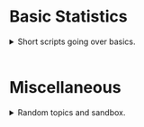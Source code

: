# Basic Statistics
<details>
<summary>Short scripts going over basics.</summary>

[Test Page](TestPage.md)

</details>

<br>


# Miscellaneous
<details>
<summary>Random topics and sandbox.</summary>

[Test Page](TestPage.md) <br>

[Test Project](https://albertkyou.github.io/TestProject/)

</details>
